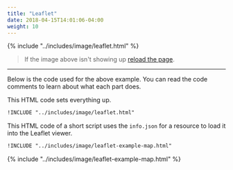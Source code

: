 ```yaml
---
title: "Leaflet"
date: 2018-04-15T14:01:06-04:00
weight: 10
---
```


{% include "../includes/image/leaflet.html" %}

> If the image above isn't showing up <a href="#" onclick="window.location.reload(true);">reload the page</a>.

---

Below is the code used for the above example. You can read the code comments to learn about what each part does.

This HTML code sets everything up.

```html
!INCLUDE "../includes/image/leaflet.html"
```

This HTML code of a short script uses the `info.json` for a resource to load it into the Leaflet viewer.

```html
!INCLUDE "../includes/image/leaflet-example-map.html"
```

{% include "../includes/image/leaflet-example-map.html" %}
